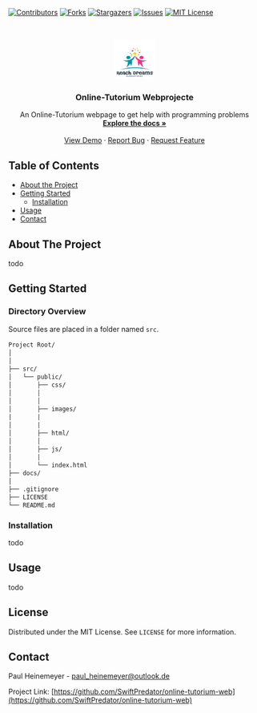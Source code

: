 [![Contributors][contributors-shield]][contributors-url]
[![Forks][forks-shield]][forks-url]
[![Stargazers][stars-shield]][stars-url]
[![Issues][issues-shield]][issues-url]
[![MIT License][license-shield]][license-url]



<!-- PROJECT LOGO -->
<br />
<p align="center">
  <a href="https://github.com/SwiftPredator/online-tutorium-web/">
    <img src="src/public/images/logo.jpg" alt="Logo" width="80" height="80">
  </a>

  <h3 align="center">Online-Tutorium Webprojecte</h3>

  <p align="center">
    An Online-Tutorium webpage to get help with programming problems
    <br />
    <a href="https://github.com/SwiftPredator/online-tutorium-web"><strong>Explore the docs »</strong></a>
    <br />
    <br />
    <a href="https://github.com/othneildrew/Best-README-Template">View Demo</a>
    ·
    <a href="https://github.com/othneildrew/Best-README-Template/issues">Report Bug</a>
    ·
    <a href="https://github.com/othneildrew/Best-README-Template/issues">Request Feature</a>
  </p>
</p>



<!-- TABLE OF CONTENTS -->
## Table of Contents

* [About the Project](#about-the-project)
* [Getting Started](#getting-started)
  * [Installation](#installation)
* [Usage](#usage)
* [Contact](#contact)



<!-- ABOUT THE PROJECT -->
## About The Project

todo


<!-- GETTING STARTED -->
## Getting Started

### Directory Overview

Source files are placed in a folder named `src`. 

```
Project Root/
│
│
├── src/
│   └── public/
│       ├── css/
│       │   
│       │
│       ├── images/
|       |
│       |
│       ├── html/
│       │
│       ├── js/
│       |
│       └── index.html
├── docs/
│
├── .gitignore
├── LICENSE
└── README.md
```




### Installation

todo



<!-- USAGE EXAMPLES -->
## Usage

todo

<!-- LICENSE -->
## License

Distributed under the MIT License. See `LICENSE` for more information.



<!-- CONTACT -->
## Contact

Paul Heinemeyer - paul_heinemeyer@outlook.de

Project Link: [https://github.com/SwiftPredator/online-tutorium-web](https://github.com/SwiftPredator/online-tutorium-web)



<!-- MARKDOWN LINKS & IMAGES -->
<!-- https://www.markdownguide.org/basic-syntax/#reference-style-links -->
[contributors-shield]: https://img.shields.io/github/contributors/SwiftPredator/online-tutorium-web.svg?style=flat-square
[contributors-url]: https://github.com/SwiftPredator/online-tutorium-web/graphs/contributors
[forks-shield]: https://img.shields.io/github/forks/SwiftPredator/online-tutorium-web.svg?style=flat-square
[forks-url]: https://github.com/SwiftPredator/online-tutorium-web/network/members
[stars-shield]: https://img.shields.io/github/stars/SwiftPredator/online-tutorium-web.svg?style=flat-square
[stars-url]: https://github.com/SwiftPredator/online-tutorium-web/stargazers
[issues-shield]: https://img.shields.io/github/issues/SwiftPredator/online-tutorium-web.svg?style=flat-square
[issues-url]: https://github.com/SwiftPredator/online-tutorium-web/issues
[license-shield]: https://img.shields.io/github/license/SwiftPredator/online-tutorium-web.svg?style=flat-square
[license-url]: https://github.com/SwiftPredator/online-tutorium-web/blob/master/LICENSE.txt
